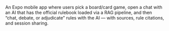 An Expo mobile app where users pick a board/card game, open a chat with an AI that has the official rulebook loaded via a RAG pipeline, and then “chat, debate, or adjudicate” rules with the AI — with sources, rule citations, and session sharing.